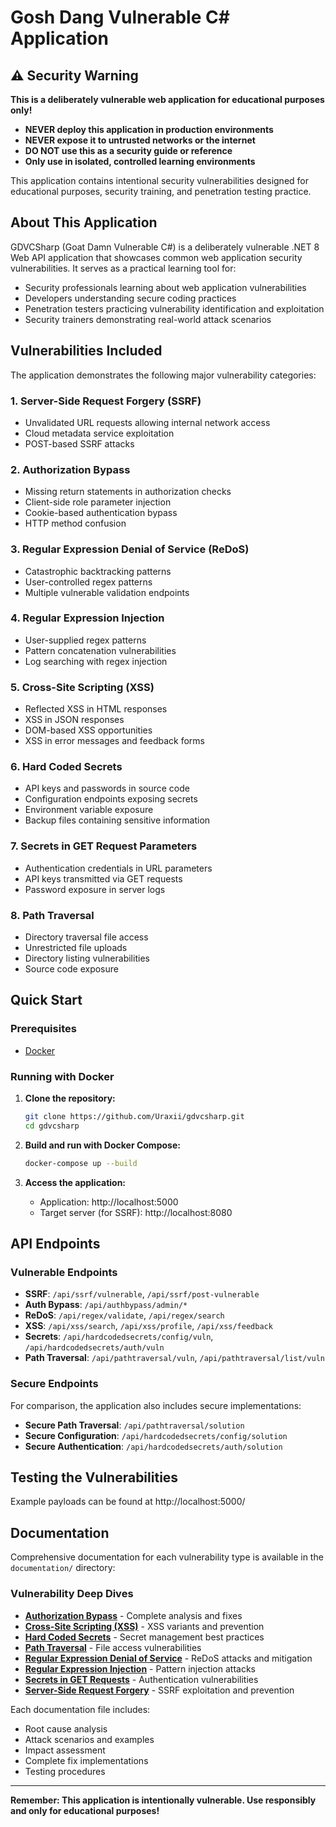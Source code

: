 # Gosh Dang Vulnerable C# Application

## ⚠️ Security Warning

**This is a deliberately vulnerable web application for educational purposes only!**

- **NEVER deploy this application in production environments**
- **NEVER expose it to untrusted networks or the internet**
- **DO NOT use this as a security guide or reference**
- **Only use in isolated, controlled learning environments**

This application contains intentional security vulnerabilities designed for educational purposes, security training, and penetration testing practice.

## About This Application

GDVCSharp (Goat Damn Vulnerable C#) is a deliberately vulnerable .NET 8 Web API application that showcases common web application security vulnerabilities. It serves as a practical learning tool for:

- Security professionals learning about web application vulnerabilities
- Developers understanding secure coding practices
- Penetration testers practicing vulnerability identification and exploitation
- Security trainers demonstrating real-world attack scenarios

## Vulnerabilities Included

The application demonstrates the following major vulnerability categories:

### 1. **Server-Side Request Forgery (SSRF)**
- Unvalidated URL requests allowing internal network access
- Cloud metadata service exploitation
- POST-based SSRF attacks

### 2. **Authorization Bypass**
- Missing return statements in authorization checks
- Client-side role parameter injection
- Cookie-based authentication bypass
- HTTP method confusion

### 3. **Regular Expression Denial of Service (ReDoS)**
- Catastrophic backtracking patterns
- User-controlled regex patterns
- Multiple vulnerable validation endpoints

### 4. **Regular Expression Injection**
- User-supplied regex patterns
- Pattern concatenation vulnerabilities
- Log searching with regex injection

### 5. **Cross-Site Scripting (XSS)**
- Reflected XSS in HTML responses
- XSS in JSON responses
- DOM-based XSS opportunities
- XSS in error messages and feedback forms

### 6. **Hard Coded Secrets**
- API keys and passwords in source code
- Configuration endpoints exposing secrets
- Environment variable exposure
- Backup files containing sensitive information

### 7. **Secrets in GET Request Parameters**
- Authentication credentials in URL parameters
- API keys transmitted via GET requests
- Password exposure in server logs

### 8. **Path Traversal**
- Directory traversal file access
- Unrestricted file uploads
- Directory listing vulnerabilities
- Source code exposure

## Quick Start

### Prerequisites
- [Docker](https://www.docker.com/)

### Running with Docker

1. **Clone the repository:**
   ```bash
   git clone https://github.com/Uraxii/gdvcsharp.git
   cd gdvcsharp
   ```

2. **Build and run with Docker Compose:**
   ```bash
   docker-compose up --build
   ```

3. **Access the application:**
   - Application: http://localhost:5000
   - Target server (for SSRF): http://localhost:8080

## API Endpoints

### Vulnerable Endpoints
- **SSRF**: `/api/ssrf/vulnerable`, `/api/ssrf/post-vulnerable`
- **Auth Bypass**: `/api/authbypass/admin/*`
- **ReDoS**: `/api/regex/validate`, `/api/regex/search`
- **XSS**: `/api/xss/search`, `/api/xss/profile`, `/api/xss/feedback`
- **Secrets**: `/api/hardcodedsecrets/config/vuln`, `/api/hardcodedsecrets/auth/vuln`
- **Path Traversal**: `/api/pathtraversal/vuln`, `/api/pathtraversal/list/vuln`

### Secure Endpoints

For comparison, the application also includes secure implementations:

- **Secure Path Traversal**: `/api/pathtraversal/solution`
- **Secure Configuration**: `/api/hardcodedsecrets/config/solution`
- **Secure Authentication**: `/api/hardcodedsecrets/auth/solution`

## Testing the Vulnerabilities

Example payloads can be found at http://localhost:5000/

## Documentation

Comprehensive documentation for each vulnerability type is available in the `documentation/` directory:

### Vulnerability Deep Dives
- **[Authorization Bypass](documentation/authorization_bypass.md)** - Complete analysis and fixes
- **[Cross-Site Scripting (XSS)](documentation/xss.md)** - XSS variants and prevention
- **[Hard Coded Secrets](documentation/hardcoded_secrets.md)** - Secret management best practices
- **[Path Traversal](documentation/path_traversal.md)** - File access vulnerabilities
- **[Regular Expression Denial of Service](documentation/redos.md)** - ReDoS attacks and mitigation
- **[Regular Expression Injection](documentation/regex_injection.md)** - Pattern injection attacks
- **[Secrets in GET Requests](documentation/secrets_in_get_request.md)** - Authentication vulnerabilities
- **[Server-Side Request Forgery](documentation/ssrf.md)** - SSRF exploitation and prevention

Each documentation file includes:
- Root cause analysis
- Attack scenarios and examples
- Impact assessment
- Complete fix implementations
- Testing procedures

---

**Remember: This application is intentionally vulnerable. Use responsibly and only for educational purposes!**
